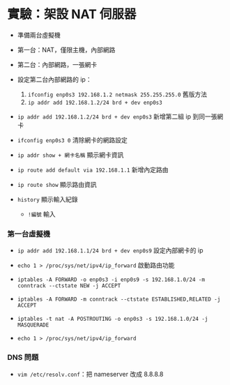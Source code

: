 # 實驗：架設 NAT 伺服器

* 準備兩台虛擬機

* 第一台：NAT，僅限主機，內部網路

* 第二台：內部網路，一張網卡

* 設定第二台內部網路的 ip：
  1. `ifconfig enp0s3 192.168.1.2 netmask 255.255.255.0` 舊版方法
  2. `ip addr add 192.168.1.2/24 brd + dev enp0s3` 
 
* `ip addr add 192.168.1.2/24 brd + dev enp0s3` 新增第二組 ip 到同一張網卡
  
* `ifconfig enp0s3 0` 清除網卡的網路設定

* `ip addr show + 網卡名稱` 顯示網卡資訊

* `ip route add default via 192.168.1.1` 新增內定路由

* `ip route show` 顯示路由資訊

* `history` 顯示輸入紀錄
  * `!編號` 輸入

### 第一台虛擬機

* `ip addr add 192.168.1.1/24 brd + dev enp0s9` 設定內部網卡的 ip

* `echo 1 > /proc/sys/net/ipv4/ip_forward` 啟動路由功能

* `iptables -A FORWARD -o enp0s3 -i enp0s9 -s 192.168.1.0/24 -m conntrack --ctstate NEW -j ACCEPT`

* `iptables -A FORWARD -m conntrack --ctstate ESTABLISHED,RELATED -j ACCEPT`

* `iptables -t nat -A POSTROUTING -o enp0s3 -s 192.168.1.0/24 -j MASQUERADE`

* `echo 1 > /proc/sys/net/ipv4/ip_forward`

### DNS 問題 

* `vim /etc/resolv.conf`：把 nameserver 改成 8.8.8.8
